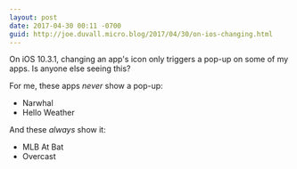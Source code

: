 ```yaml
---
layout: post
date: 2017-04-30 00:11 -0700
guid: http://joe.duvall.micro.blog/2017/04/30/on-ios-changing.html
---
```

On iOS 10.3.1, changing an app's icon only triggers a pop-up on some of my apps. Is anyone else seeing this?

For me, these apps *never* show a pop-up:

* Narwhal
* Hello Weather

And these *always* show it:

* MLB At Bat
* Overcast
